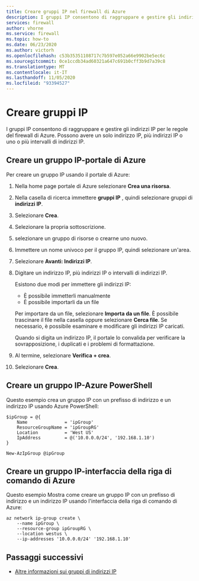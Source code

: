 ```yaml
---
title: Creare gruppi IP nel firewall di Azure
description: I gruppi IP consentono di raggruppare e gestire gli indirizzi IP per le regole del firewall di Azure.
services: firewall
author: vhorne
ms.service: firewall
ms.topic: how-to
ms.date: 06/23/2020
ms.author: victorh
ms.openlocfilehash: c53b35351108717c7b597e052a66e9902be5ec6c
ms.sourcegitcommit: 0ce1ccdb34ad60321a647c691b0cff3b9d7a39c8
ms.translationtype: MT
ms.contentlocale: it-IT
ms.lasthandoff: 11/05/2020
ms.locfileid: "93394527"
---
```

# <a name="create-ip-groups"></a>Creare gruppi IP

I gruppi IP consentono di raggruppare e gestire gli indirizzi IP per le regole del firewall di Azure. Possono avere un solo indirizzo IP, più indirizzi IP o uno o più intervalli di indirizzi IP.

## <a name="create-an-ip-group---azure-portal"></a>Creare un gruppo IP-portale di Azure

Per creare un gruppo IP usando il portale di Azure:

1. Nella home page portale di Azure selezionare **Crea una risorsa**.
1. Nella casella di ricerca immettere **gruppi IP** , quindi selezionare gruppi di **indirizzi IP**.
1. Selezionare **Crea**.
1. Selezionare la propria sottoscrizione.
1. selezionare un gruppo di risorse o crearne uno nuovo.
1. Immettere un nome univoco per il gruppo IP, quindi selezionare un'area.
1. Selezionare **Avanti: Indirizzi IP**.
1. Digitare un indirizzo IP, più indirizzi IP o intervalli di indirizzi IP.

   Esistono due modi per immettere gli indirizzi IP:
   - È possibile immetterli manualmente
   - È possibile importarli da un file

   Per importare da un file, selezionare **Importa da un file**. È possibile trascinare il file nella casella oppure selezionare **Cerca file**. Se necessario, è possibile esaminare e modificare gli indirizzi IP caricati.

   Quando si digita un indirizzo IP, il portale lo convalida per verificare la sovrapposizione, i duplicati e i problemi di formattazione.

1. Al termine, selezionare **Verifica + crea**.
1. Selezionare **Crea**.

## <a name="create-an-ip-group---azure-powershell"></a>Creare un gruppo IP-Azure PowerShell

Questo esempio crea un gruppo IP con un prefisso di indirizzo e un indirizzo IP usando Azure PowerShell:

```azurepowershell
$ipGroup = @{
    Name              = 'ipGroup'
    ResourceGroupName = 'ipGroupRG'
    Location          = 'West US'
    IpAddress         = @('10.0.0.0/24', '192.168.1.10') 
}

New-AzIpGroup @ipGroup
```

## <a name="create-an-ip-group---azure-cli"></a>Creare un gruppo IP-interfaccia della riga di comando di Azure

Questo esempio Mostra come creare un gruppo IP con un prefisso di indirizzo e un indirizzo IP usando l'interfaccia della riga di comando di Azure:

```azurecli-interactive
az network ip-group create \
    --name ipGroup \ 
    --resource-group ipGroupRG \
    --location westus \
    --ip-addresses '10.0.0.0/24' '192.168.1.10'
```

## <a name="next-steps"></a>Passaggi successivi

- [Altre informazioni sui gruppi di indirizzi IP](ip-groups.md)
